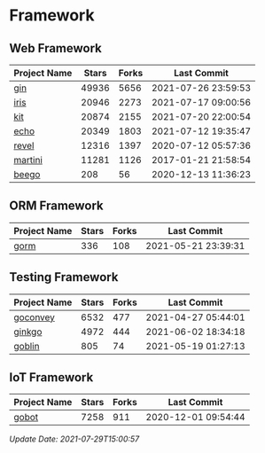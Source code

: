 # Framework

## Web Framework
| Project Name | Stars | Forks | Last Commit |
| ------------ | ----- | ----- | ----------- |
| [gin](https://github.com/gin-gonic/gin) | 49936 | 5656 | 2021-07-26 23:59:53 |
| [iris](https://github.com/kataras/iris) | 20946 | 2273 | 2021-07-17 09:00:56 |
| [kit](https://github.com/go-kit/kit) | 20874 | 2155 | 2021-07-20 22:00:54 |
| [echo](https://github.com/labstack/echo) | 20349 | 1803 | 2021-07-12 19:35:47 |
| [revel](https://github.com/revel/revel) | 12316 | 1397 | 2020-07-12 05:57:36 |
| [martini](https://github.com/go-martini/martini) | 11281 | 1126 | 2017-01-21 21:58:54 |
| [beego](https://github.com/astaxie/beego) | 208 | 56 | 2020-12-13 11:36:23 |

## ORM Framework
| Project Name | Stars | Forks | Last Commit |
| ------------ | ----- | ----- | ----------- |
| [gorm](https://github.com/jinzhu/gorm) | 336 | 108 | 2021-05-21 23:39:31 |

## Testing Framework
| Project Name | Stars | Forks | Last Commit |
| ------------ | ----- | ----- | ----------- |
| [goconvey](https://github.com/smartystreets/goconvey) | 6532 | 477 | 2021-04-27 05:44:01 |
| [ginkgo](https://github.com/onsi/ginkgo) | 4972 | 444 | 2021-06-02 18:34:18 |
| [goblin](https://github.com/franela/goblin) | 805 | 74 | 2021-05-19 01:27:13 |

## IoT Framework
| Project Name | Stars | Forks | Last Commit |
| ------------ | ----- | ----- | ----------- |
| [gobot](https://github.com/hybridgroup/gobot) | 7258 | 911 | 2020-12-01 09:54:44 |

*Update Date: 2021-07-29T15:00:57*